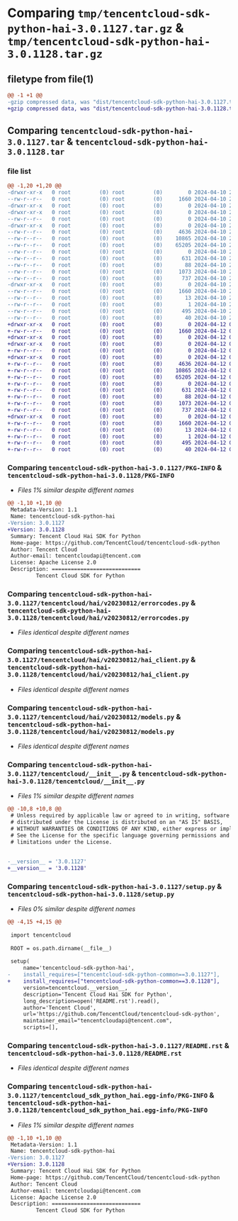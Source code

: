 # Comparing `tmp/tencentcloud-sdk-python-hai-3.0.1127.tar.gz` & `tmp/tencentcloud-sdk-python-hai-3.0.1128.tar.gz`

## filetype from file(1)

```diff
@@ -1 +1 @@
-gzip compressed data, was "dist/tencentcloud-sdk-python-hai-3.0.1127.tar", last modified: Wed Apr 10 20:46:37 2024, max compression
+gzip compressed data, was "dist/tencentcloud-sdk-python-hai-3.0.1128.tar", last modified: Fri Apr 12 09:50:49 2024, max compression
```

## Comparing `tencentcloud-sdk-python-hai-3.0.1127.tar` & `tencentcloud-sdk-python-hai-3.0.1128.tar`

### file list

```diff
@@ -1,20 +1,20 @@
-drwxr-xr-x   0 root         (0) root         (0)        0 2024-04-10 20:46:37.000000 tencentcloud-sdk-python-hai-3.0.1127/
--rw-r--r--   0 root         (0) root         (0)     1660 2024-04-10 20:46:37.000000 tencentcloud-sdk-python-hai-3.0.1127/PKG-INFO
-drwxr-xr-x   0 root         (0) root         (0)        0 2024-04-10 20:46:37.000000 tencentcloud-sdk-python-hai-3.0.1127/tencentcloud/
-drwxr-xr-x   0 root         (0) root         (0)        0 2024-04-10 20:46:37.000000 tencentcloud-sdk-python-hai-3.0.1127/tencentcloud/hai/
--rw-r--r--   0 root         (0) root         (0)        0 2024-04-10 20:46:37.000000 tencentcloud-sdk-python-hai-3.0.1127/tencentcloud/hai/__init__.py
-drwxr-xr-x   0 root         (0) root         (0)        0 2024-04-10 20:46:37.000000 tencentcloud-sdk-python-hai-3.0.1127/tencentcloud/hai/v20230812/
--rw-r--r--   0 root         (0) root         (0)     4636 2024-04-10 20:46:37.000000 tencentcloud-sdk-python-hai-3.0.1127/tencentcloud/hai/v20230812/errorcodes.py
--rw-r--r--   0 root         (0) root         (0)    10865 2024-04-10 20:46:37.000000 tencentcloud-sdk-python-hai-3.0.1127/tencentcloud/hai/v20230812/hai_client.py
--rw-r--r--   0 root         (0) root         (0)    65205 2024-04-10 20:46:37.000000 tencentcloud-sdk-python-hai-3.0.1127/tencentcloud/hai/v20230812/models.py
--rw-r--r--   0 root         (0) root         (0)        0 2024-04-10 20:46:37.000000 tencentcloud-sdk-python-hai-3.0.1127/tencentcloud/hai/v20230812/__init__.py
--rw-r--r--   0 root         (0) root         (0)      631 2024-04-10 20:46:37.000000 tencentcloud-sdk-python-hai-3.0.1127/tencentcloud/__init__.py
--rw-r--r--   0 root         (0) root         (0)       88 2024-04-10 20:46:37.000000 tencentcloud-sdk-python-hai-3.0.1127/setup.cfg
--rw-r--r--   0 root         (0) root         (0)     1073 2024-04-10 20:46:37.000000 tencentcloud-sdk-python-hai-3.0.1127/setup.py
--rw-r--r--   0 root         (0) root         (0)      737 2024-04-10 20:46:37.000000 tencentcloud-sdk-python-hai-3.0.1127/README.rst
-drwxr-xr-x   0 root         (0) root         (0)        0 2024-04-10 20:46:37.000000 tencentcloud-sdk-python-hai-3.0.1127/tencentcloud_sdk_python_hai.egg-info/
--rw-r--r--   0 root         (0) root         (0)     1660 2024-04-10 20:46:37.000000 tencentcloud-sdk-python-hai-3.0.1127/tencentcloud_sdk_python_hai.egg-info/PKG-INFO
--rw-r--r--   0 root         (0) root         (0)       13 2024-04-10 20:46:37.000000 tencentcloud-sdk-python-hai-3.0.1127/tencentcloud_sdk_python_hai.egg-info/top_level.txt
--rw-r--r--   0 root         (0) root         (0)        1 2024-04-10 20:46:37.000000 tencentcloud-sdk-python-hai-3.0.1127/tencentcloud_sdk_python_hai.egg-info/dependency_links.txt
--rw-r--r--   0 root         (0) root         (0)      495 2024-04-10 20:46:37.000000 tencentcloud-sdk-python-hai-3.0.1127/tencentcloud_sdk_python_hai.egg-info/SOURCES.txt
--rw-r--r--   0 root         (0) root         (0)       40 2024-04-10 20:46:37.000000 tencentcloud-sdk-python-hai-3.0.1127/tencentcloud_sdk_python_hai.egg-info/requires.txt
+drwxr-xr-x   0 root         (0) root         (0)        0 2024-04-12 09:50:49.000000 tencentcloud-sdk-python-hai-3.0.1128/
+-rw-r--r--   0 root         (0) root         (0)     1660 2024-04-12 09:50:49.000000 tencentcloud-sdk-python-hai-3.0.1128/PKG-INFO
+drwxr-xr-x   0 root         (0) root         (0)        0 2024-04-12 09:50:49.000000 tencentcloud-sdk-python-hai-3.0.1128/tencentcloud/
+drwxr-xr-x   0 root         (0) root         (0)        0 2024-04-12 09:50:49.000000 tencentcloud-sdk-python-hai-3.0.1128/tencentcloud/hai/
+-rw-r--r--   0 root         (0) root         (0)        0 2024-04-12 09:50:49.000000 tencentcloud-sdk-python-hai-3.0.1128/tencentcloud/hai/__init__.py
+drwxr-xr-x   0 root         (0) root         (0)        0 2024-04-12 09:50:49.000000 tencentcloud-sdk-python-hai-3.0.1128/tencentcloud/hai/v20230812/
+-rw-r--r--   0 root         (0) root         (0)     4636 2024-04-12 09:50:49.000000 tencentcloud-sdk-python-hai-3.0.1128/tencentcloud/hai/v20230812/errorcodes.py
+-rw-r--r--   0 root         (0) root         (0)    10865 2024-04-12 09:50:49.000000 tencentcloud-sdk-python-hai-3.0.1128/tencentcloud/hai/v20230812/hai_client.py
+-rw-r--r--   0 root         (0) root         (0)    65205 2024-04-12 09:50:49.000000 tencentcloud-sdk-python-hai-3.0.1128/tencentcloud/hai/v20230812/models.py
+-rw-r--r--   0 root         (0) root         (0)        0 2024-04-12 09:50:49.000000 tencentcloud-sdk-python-hai-3.0.1128/tencentcloud/hai/v20230812/__init__.py
+-rw-r--r--   0 root         (0) root         (0)      631 2024-04-12 09:50:49.000000 tencentcloud-sdk-python-hai-3.0.1128/tencentcloud/__init__.py
+-rw-r--r--   0 root         (0) root         (0)       88 2024-04-12 09:50:49.000000 tencentcloud-sdk-python-hai-3.0.1128/setup.cfg
+-rw-r--r--   0 root         (0) root         (0)     1073 2024-04-12 09:50:49.000000 tencentcloud-sdk-python-hai-3.0.1128/setup.py
+-rw-r--r--   0 root         (0) root         (0)      737 2024-04-12 09:50:49.000000 tencentcloud-sdk-python-hai-3.0.1128/README.rst
+drwxr-xr-x   0 root         (0) root         (0)        0 2024-04-12 09:50:49.000000 tencentcloud-sdk-python-hai-3.0.1128/tencentcloud_sdk_python_hai.egg-info/
+-rw-r--r--   0 root         (0) root         (0)     1660 2024-04-12 09:50:49.000000 tencentcloud-sdk-python-hai-3.0.1128/tencentcloud_sdk_python_hai.egg-info/PKG-INFO
+-rw-r--r--   0 root         (0) root         (0)       13 2024-04-12 09:50:49.000000 tencentcloud-sdk-python-hai-3.0.1128/tencentcloud_sdk_python_hai.egg-info/top_level.txt
+-rw-r--r--   0 root         (0) root         (0)        1 2024-04-12 09:50:49.000000 tencentcloud-sdk-python-hai-3.0.1128/tencentcloud_sdk_python_hai.egg-info/dependency_links.txt
+-rw-r--r--   0 root         (0) root         (0)      495 2024-04-12 09:50:49.000000 tencentcloud-sdk-python-hai-3.0.1128/tencentcloud_sdk_python_hai.egg-info/SOURCES.txt
+-rw-r--r--   0 root         (0) root         (0)       40 2024-04-12 09:50:49.000000 tencentcloud-sdk-python-hai-3.0.1128/tencentcloud_sdk_python_hai.egg-info/requires.txt
```

### Comparing `tencentcloud-sdk-python-hai-3.0.1127/PKG-INFO` & `tencentcloud-sdk-python-hai-3.0.1128/PKG-INFO`

 * *Files 1% similar despite different names*

```diff
@@ -1,10 +1,10 @@
 Metadata-Version: 1.1
 Name: tencentcloud-sdk-python-hai
-Version: 3.0.1127
+Version: 3.0.1128
 Summary: Tencent Cloud Hai SDK for Python
 Home-page: https://github.com/TencentCloud/tencentcloud-sdk-python
 Author: Tencent Cloud
 Author-email: tencentcloudapi@tencent.com
 License: Apache License 2.0
 Description: ============================
         Tencent Cloud SDK for Python
```

### Comparing `tencentcloud-sdk-python-hai-3.0.1127/tencentcloud/hai/v20230812/errorcodes.py` & `tencentcloud-sdk-python-hai-3.0.1128/tencentcloud/hai/v20230812/errorcodes.py`

 * *Files identical despite different names*

### Comparing `tencentcloud-sdk-python-hai-3.0.1127/tencentcloud/hai/v20230812/hai_client.py` & `tencentcloud-sdk-python-hai-3.0.1128/tencentcloud/hai/v20230812/hai_client.py`

 * *Files identical despite different names*

### Comparing `tencentcloud-sdk-python-hai-3.0.1127/tencentcloud/hai/v20230812/models.py` & `tencentcloud-sdk-python-hai-3.0.1128/tencentcloud/hai/v20230812/models.py`

 * *Files identical despite different names*

### Comparing `tencentcloud-sdk-python-hai-3.0.1127/tencentcloud/__init__.py` & `tencentcloud-sdk-python-hai-3.0.1128/tencentcloud/__init__.py`

 * *Files 1% similar despite different names*

```diff
@@ -10,8 +10,8 @@
 # Unless required by applicable law or agreed to in writing, software
 # distributed under the License is distributed on an "AS IS" BASIS,
 # WITHOUT WARRANTIES OR CONDITIONS OF ANY KIND, either express or implied.
 # See the License for the specific language governing permissions and
 # limitations under the License.
 
 
-__version__ = '3.0.1127'
+__version__ = '3.0.1128'
```

### Comparing `tencentcloud-sdk-python-hai-3.0.1127/setup.py` & `tencentcloud-sdk-python-hai-3.0.1128/setup.py`

 * *Files 0% similar despite different names*

```diff
@@ -4,15 +4,15 @@
 
 import tencentcloud
 
 ROOT = os.path.dirname(__file__)
 
 setup(
     name='tencentcloud-sdk-python-hai',
-    install_requires=["tencentcloud-sdk-python-common==3.0.1127"],
+    install_requires=["tencentcloud-sdk-python-common==3.0.1128"],
     version=tencentcloud.__version__,
     description='Tencent Cloud Hai SDK for Python',
     long_description=open('README.rst').read(),
     author='Tencent Cloud',
     url='https://github.com/TencentCloud/tencentcloud-sdk-python',
     maintainer_email="tencentcloudapi@tencent.com",
     scripts=[],
```

### Comparing `tencentcloud-sdk-python-hai-3.0.1127/README.rst` & `tencentcloud-sdk-python-hai-3.0.1128/README.rst`

 * *Files identical despite different names*

### Comparing `tencentcloud-sdk-python-hai-3.0.1127/tencentcloud_sdk_python_hai.egg-info/PKG-INFO` & `tencentcloud-sdk-python-hai-3.0.1128/tencentcloud_sdk_python_hai.egg-info/PKG-INFO`

 * *Files 1% similar despite different names*

```diff
@@ -1,10 +1,10 @@
 Metadata-Version: 1.1
 Name: tencentcloud-sdk-python-hai
-Version: 3.0.1127
+Version: 3.0.1128
 Summary: Tencent Cloud Hai SDK for Python
 Home-page: https://github.com/TencentCloud/tencentcloud-sdk-python
 Author: Tencent Cloud
 Author-email: tencentcloudapi@tencent.com
 License: Apache License 2.0
 Description: ============================
         Tencent Cloud SDK for Python
```

